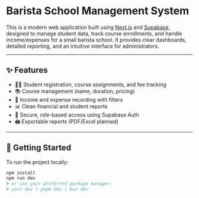 # Barista School Management System

This is a modern web application built using [Next.js](https://nextjs.org) and [Supabase](https://supabase.com), designed to manage student data, track course enrollments, and handle income/expenses for a small barista school. It provides clear dashboards, detailed reporting, and an intuitive interface for administrators.

---

## ✨ Features

- 🧑‍🎓 Student registration, course assignments, and fee tracking
- 📚 Course management (name, duration, pricing)
- 💸 Income and expense recording with filters
- 📊 Clean financial and student reports
- 🔐 Secure, role-based access using Supabase Auth
- 🖨️ Exportable reports (PDF/Excel planned)

---

## 🚀 Getting Started

To run the project locally:

```bash
npm install
npm run dev
# or use your preferred package manager:
# yarn dev | pnpm dev | bun dev
